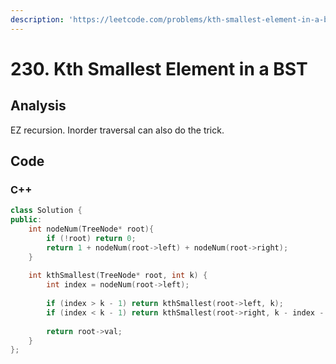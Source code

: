 ```yaml
---
description: 'https://leetcode.com/problems/kth-smallest-element-in-a-bst/'
---
```


# 230. Kth Smallest Element in a BST

## Analysis

EZ recursion. Inorder traversal can also do the trick.

## Code

### C++ 

```cpp
class Solution {
public:
    int nodeNum(TreeNode* root){
        if (!root) return 0;
        return 1 + nodeNum(root->left) + nodeNum(root->right);
    }
    
    int kthSmallest(TreeNode* root, int k) {
        int index = nodeNum(root->left);
        
        if (index > k - 1) return kthSmallest(root->left, k);
        if (index < k - 1) return kthSmallest(root->right, k - index - 1);
        
        return root->val;
    }
};
```

